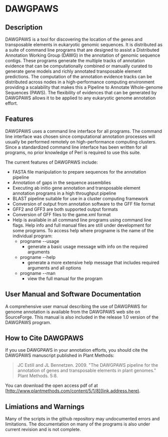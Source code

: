 DAWGPAWS
========

Description
-----------

DAWGPAWS is a tool for discovering the location of the genes and transposable elements in eukaryotic genomic sequences. It is distributed as a suite of command line programs that are designed to assist a Distributed Annotation Working Group (DAWG) in the annotation of genomic sequence contigs. These programs generate the multiple tracks of annotation evidence that can be computationally combined or manually curated to generate gene models and richly annotated transposable element predictions. The computation of the annotation evidence tracks can be distributed across nodes in a high-performance computing environment providing a scalability that makes this a Pipeline to Annotate Whole-genome Sequences (PAWS). The flexibility of evidences that can be generated by DAWGPAWS allows it to be applied to any eukaryotic genome annotation effort.


Features
--------

DAWGPAWS uses a command line interface for all programs. The command line interface was chosen since computational annotation processes will usually be performed remotely on high-performance computing clusters. Since a standardized command line interface has been written for all programs, no prior knowledge of Perl is required to use this suite.

The current features of DAWGPAWS include:

* FASTA file manipulation to prepare sequences for the annotation pipeline
* Annotation of gaps in the sequence assemblies
* Executing ab initio gene annotation and transposable element annotation programs in a high throughput pipeline
* BLAST pipeline suitable for use in a cluster computing framework
* Conversion of output from annotation software to the GFF file format
* GFF2 and GFF3 are both supported output formats
* Conversion of GFF files to the game.xml format
* Help is available in all command line programs using command line flags. Help info and full manual files are still under development for some programs. To access help where progname is the name of the individual program:
  * progname --usage 
    * generate a basic usage message with info on the required arguments
  * progname --help
    * generate a more extensive help message that includes required arguments and all options
  * progname --man
    * view the full manual for the program

User Manual and Software Documentation
---------------------------------------

A comprehensive user manual describing the use of DAWGPAWS for genome annotation is available from the DAWGPAWS web site on SourceForge. This manual is also included in the release 1.0 version of the DAWGPAWS program.

How to Cite DAWGPAWS
---------------------

If you use DAWGPAWS in your annotation efforts, you should cite the DAWGPAWS manuscript published in Plant Methods:

>JC Estill and JL Bennetzen. 2009. "The DAWGPAWS pipeline for the annotation of genes and transposable elements in plant genomes." Plant Methods. 5:8.

You can download the open access pdf of at [http://www.plantmethods.com/content/5/1/8](link.address.here).

Limiations and Warnings
-----------------------

Many of the scripts in the github repository may undocumented errors and limitations. The documentation on many of the programs is also under current revision and is not complete.
